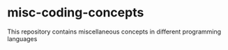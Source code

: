# misc-coding-concepts
This repository contains miscellaneous concepts in different programming languages
